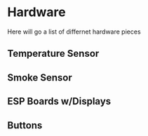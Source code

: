 # Hardware

Here will go a list of differnet hardware pieces

## Temperature Sensor

## Smoke Sensor

## ESP Boards w/Displays

## Buttons

